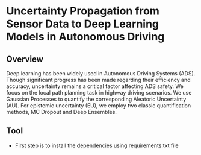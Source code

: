 # Uncertainty Propagation from Sensor Data to Deep Learning Models in Autonomous Driving
## Overview

Deep learning has been widely used in Autonomous Driving Systems (ADS). Though significant progress has been made regarding their efficiency and accuracy, uncertainty remains a critical factor affecting ADS safety. We focus on the local path planning task in highway driving scenarios. We use Gaussian
Processes to quantify the corresponding Aleatoric Uncertainty (AU). For epistemic uncertainty (EU), we employ two classic quantification methods, MC Dropout and Deep Ensembles.

## Tool
* First step is to install the dependencies using requirements.txt file

